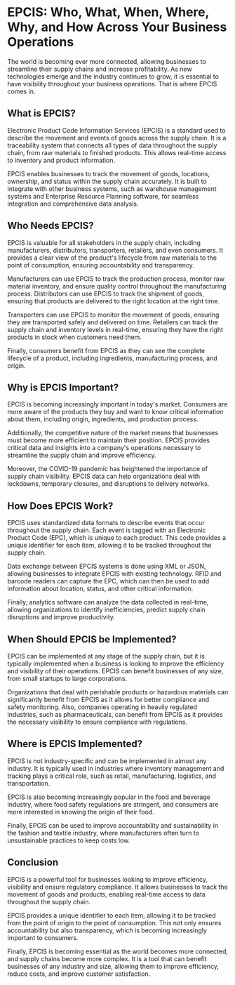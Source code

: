 # EPCIS: Who, What, When, Where, Why, and How Across Your Business Operations

The world is becoming ever more connected, allowing businesses to streamline their supply chains and increase profitability. As new technologies emerge and the industry continues to grow, it is essential to have visibility throughout your business operations. That is where EPCIS comes in.

## What is EPCIS?

Electronic Product Code Information Services (EPCIS) is a standard used to describe the movement and events of goods across the supply chain. It is a traceability system that connects all types of data throughout the supply chain, from raw materials to finished products. This allows real-time access to inventory and product information.

EPCIS enables businesses to track the movement of goods, locations, ownership, and status within the supply chain accurately. It is built to integrate with other business systems, such as warehouse management systems and Enterprise Resource Planning software, for seamless integration and comprehensive data analysis.

## Who Needs EPCIS?

EPCIS is valuable for all stakeholders in the supply chain, including manufacturers, distributors, transporters, retailers, and even consumers. It provides a clear view of the product's lifecycle from raw materials to the point of consumption, ensuring accountability and transparency.

Manufacturers can use EPCIS to track the production process, monitor raw material inventory, and ensure quality control throughout the manufacturing process. Distributors can use EPCIS to track the shipment of goods, ensuring that products are delivered to the right location at the right time.

Transporters can use EPCIS to monitor the movement of goods, ensuring they are transported safely and delivered on time. Retailers can track the supply chain and inventory levels in real-time, ensuring they have the right products in stock when customers need them.

Finally, consumers benefit from EPCIS as they can see the complete lifecycle of a product, including ingredients, manufacturing process, and origin.

## Why is EPCIS Important?

EPCIS is becoming increasingly important in today's market. Consumers are more aware of the products they buy and want to know critical information about them, including origin, ingredients, and production process.

Additionally, the competitive nature of the market means that businesses must become more efficient to maintain their position. EPCIS provides critical data and insights into a company's operations necessary to streamline the supply chain and improve efficiency.

Moreover, the COVID-19 pandemic has heightened the importance of supply chain visibility. EPCIS data can help organizations deal with lockdowns, temporary closures, and disruptions to delivery networks.

## How Does EPCIS Work?

EPCIS uses standardized data formats to describe events that occur throughout the supply chain. Each event is tagged with an Electronic Product Code (EPC), which is unique to each product. This code provides a unique identifier for each item, allowing it to be tracked throughout the supply chain.

Data exchange between EPCIS systems is done using XML or JSON, allowing businesses to integrate EPCIS with existing technology. RFID and barcode readers can capture the EPC, which can then be used to add information about location, status, and other critical information.

Finally, analytics software can analyze the data collected in real-time, allowing organizations to identify inefficiencies, predict supply chain disruptions and improve productivity.

## When Should EPCIS be Implemented?

EPCIS can be implemented at any stage of the supply chain, but it is typically implemented when a business is looking to improve the efficiency and visibility of their operations. EPCIS can benefit businesses of any size, from small startups to large corporations.

Organizations that deal with perishable products or hazardous materials can significantly benefit from EPCIS as it allows for better compliance and safety monitoring. Also, companies operating in heavily regulated industries, such as pharmaceuticals, can benefit from EPCIS as it provides the necessary visibility to ensure compliance with regulations.

## Where is EPCIS Implemented?

EPCIS is not industry-specific and can be implemented in almost any industry. It is typically used in industries where inventory management and tracking plays a critical role, such as retail, manufacturing, logistics, and transportation.

EPCIS is also becoming increasingly popular in the food and beverage industry, where food safety regulations are stringent, and consumers are more interested in knowing the origin of their food.

Finally, EPCIS can be used to improve accountability and sustainability in the fashion and textile industry, where manufacturers often turn to unsustainable practices to keep costs low.

## Conclusion

EPCIS is a powerful tool for businesses looking to improve efficiency, visibility and ensure regulatory compliance. It allows businesses to track the movement of goods and products, enabling real-time access to data throughout the supply chain.

EPCIS provides a unique identifier to each item, allowing it to be tracked from the point of origin to the point of consumption. This not only ensures accountability but also transparency, which is becoming increasingly important to consumers.

Finally, EPCIS is becoming essential as the world becomes more connected, and supply chains become more complex. It is a tool that can benefit businesses of any industry and size, allowing them to improve efficiency, reduce costs, and improve customer satisfaction.
